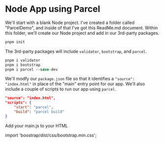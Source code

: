 # Node App using Parcel

We'll start with a blank Node project. I've created a folder called "ParcelDemo", and inside of that I've got this ReadMe.md document. Within this folder, we'll create our Node project and add in our 3rd-party packages.

```ps
pnpm init
```

The 3rd-party packages will include `validator`, `bootstrap`, and `parcel`.

```ps
pnpm i validator
pnpm i bootstrap
pnpm i parcel --save-dev
```

We'll modfy our `package.json` file so that it identifies a `"source": "index.html"` in place of the "main" entry point for our app. We'll also include a couple of scripts to run our app using `parcel`.

```json
"source": "index.html",
"scripts": {
    "start": "parcel",
    "build": "parcel build"
}
```

Add your main.js to your HTML

import 'boostrap/dist/css/bootstrap.min.css';